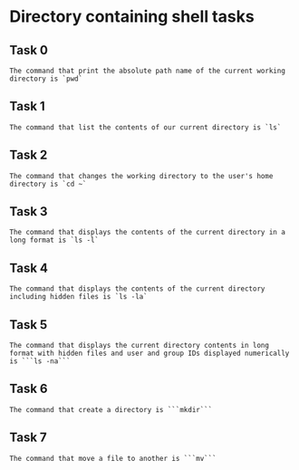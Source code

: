 # Directory containing shell tasks

## Task 0
	The command that print the absolute path name of the current working directory is `pwd`

## Task 1
	The command that list the contents of our current directory is `ls`

## Task 2
	The command that changes the working directory to the user's home directory is `cd ~`

## Task 3
	The command that displays the contents of the current directory in a long format is `ls -l`

## Task 4
	The command that displays the contents of the current directory including hidden files is `ls -la`

## Task 5
	The command that displays the current directory contents in long format with hidden files and user and group IDs displayed numerically is ```ls -na```

## Task 6
	The command that create a directory is ```mkdir```

## Task 7
	The command that move a file to another is ```mv```



